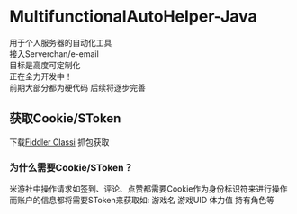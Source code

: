# MultifunctionalAutoHelper-Java
用于个人服务器的自动化工具   
接入Serverchan/e-email   
目标是高度可定制化    
正在全力开发中！  
前期大部分都为硬代码 后续将逐步完善


## 获取Cookie/SToken
下载[Fiddler Classi](https://www.telerik.com/fiddle) 抓包获取

### 为什么需要Cookie/SToken？  
米游社中操作请求如签到、评论、点赞都需要Cookie作为身份标识符来进行操作    
而账户的信息都将需要SToken来获取如: 游戏名 游戏UID 体力值 持有角色等
